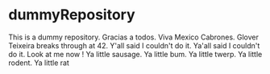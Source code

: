 # dummyRepository
This is a dummy repository. 
Gracias a todos. Viva Mexico Cabrones. 
Glover Teixeira breaks through at 42. 
Y'all said I couldn't do it. Ya'all said I couldn't do it. Look at me now ! 
Ya little sausage. Ya little bum. Ya little twerp. Ya little rodent. Ya little rat 
